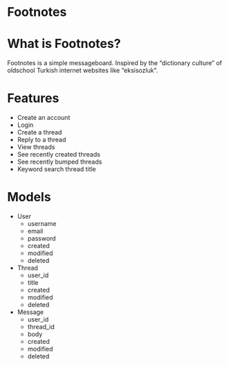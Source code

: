 # Footnotes

# What is Footnotes?

Footnotes is a simple messageboard. Inspired by the “dictionary culture” of oldschool Turkish internet websites like “eksisozluk".

# Features

- Create an account
- Login
- Create a thread
- Reply to a thread
- View threads
- See recently created threads
- See recently bumped threads
- Keyword search thread title

# Models

- User
    - username
    - email
    - password
    - created
    - modified
    - deleted
- Thread
    - user_id
    - title
    - created
    - modified
    - deleted
- Message
    - user_id
    - thread_id
    - body
    - created
    - modified
    - deleted
